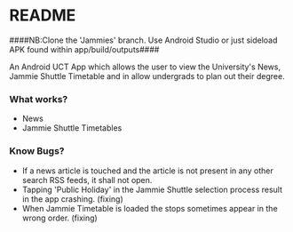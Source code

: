 # README #

####NB:Clone the 'Jammies' branch. Use Android Studio or just sideload APK found within app/build/outputs####

An Android UCT App which allows the user to view the University's News, Jammie Shuttle Timetable and in allow undergrads to plan out their degree.

### What works? ###

* News
* Jammie Shuttle Timetables

### Know Bugs? ###

* If a news article is touched and the article is not present in any other search RSS feeds, it shall not open.
* Tapping 'Public Holiday' in the Jammie Shuttle selection process result in the app crashing. (fixing)
* When Jammie Timetable is loaded the stops sometimes appear in the wrong order. (fixing)